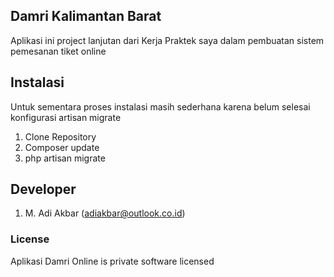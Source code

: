 ## Damri Kalimantan Barat

Aplikasi ini project lanjutan dari Kerja Praktek saya dalam pembuatan sistem pemesanan tiket online

## Instalasi

Untuk sementara proses instalasi masih sederhana karena belum selesai konfigurasi artisan migrate

1. Clone Repository
2. Composer update
3. php artisan migrate

## Developer

1. M. Adi Akbar (adiakbar@outlook.co.id)

### License

Aplikasi Damri Online is private software licensed
